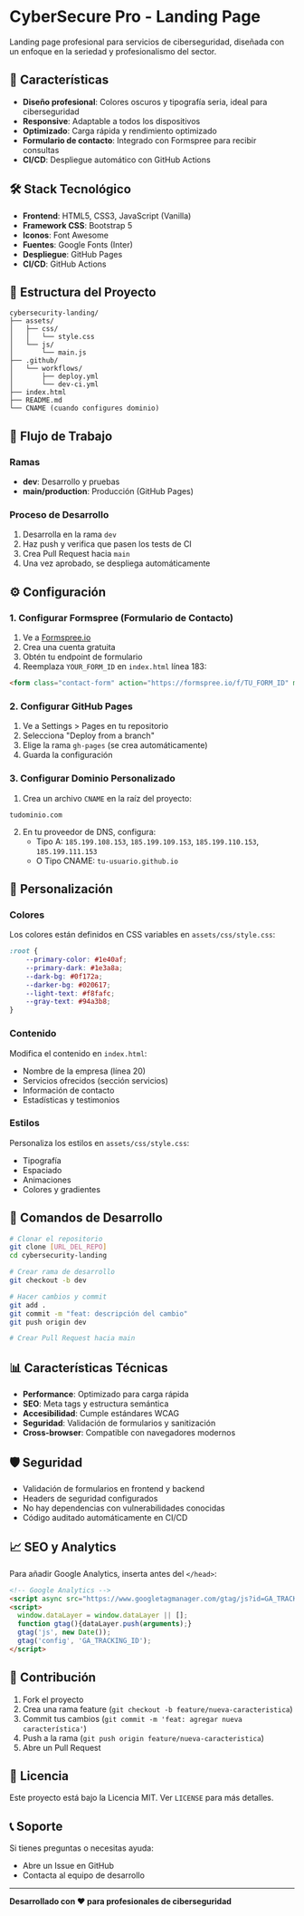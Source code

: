 # CyberSecure Pro - Landing Page

Landing page profesional para servicios de ciberseguridad, diseñada con un enfoque en la seriedad y profesionalismo del sector.

## 🚀 Características

- **Diseño profesional**: Colores oscuros y tipografía seria, ideal para ciberseguridad
- **Responsive**: Adaptable a todos los dispositivos
- **Optimizado**: Carga rápida y rendimiento optimizado
- **Formulario de contacto**: Integrado con Formspree para recibir consultas
- **CI/CD**: Despliegue automático con GitHub Actions

## 🛠️ Stack Tecnológico

- **Frontend**: HTML5, CSS3, JavaScript (Vanilla)
- **Framework CSS**: Bootstrap 5
- **Iconos**: Font Awesome
- **Fuentes**: Google Fonts (Inter)
- **Despliegue**: GitHub Pages
- **CI/CD**: GitHub Actions

## 📁 Estructura del Proyecto

```
cybersecurity-landing/
├── assets/
│   ├── css/
│   │   └── style.css
│   └── js/
│       └── main.js
├── .github/
│   └── workflows/
│       ├── deploy.yml
│       └── dev-ci.yml
├── index.html
├── README.md
└── CNAME (cuando configures dominio)
```

## 🚦 Flujo de Trabajo

### Ramas
- **dev**: Desarrollo y pruebas
- **main/production**: Producción (GitHub Pages)

### Proceso de Desarrollo
1. Desarrolla en la rama `dev`
2. Haz push y verifica que pasen los tests de CI
3. Crea Pull Request hacia `main`
4. Una vez aprobado, se despliega automáticamente

## ⚙️ Configuración

### 1. Configurar Formspree (Formulario de Contacto)

1. Ve a [Formspree.io](https://formspree.io)
2. Crea una cuenta gratuita
3. Obtén tu endpoint de formulario
4. Reemplaza `YOUR_FORM_ID` en `index.html` línea 183:

```html
<form class="contact-form" action="https://formspree.io/f/TU_FORM_ID" method="POST">
```

### 2. Configurar GitHub Pages

1. Ve a Settings > Pages en tu repositorio
2. Selecciona "Deploy from a branch"
3. Elige la rama `gh-pages` (se crea automáticamente)
4. Guarda la configuración

### 3. Configurar Dominio Personalizado

1. Crea un archivo `CNAME` en la raíz del proyecto:
```
tudominio.com
```

2. En tu proveedor de DNS, configura:
   - Tipo A: `185.199.108.153`, `185.199.109.153`, `185.199.110.153`, `185.199.111.153`
   - O Tipo CNAME: `tu-usuario.github.io`

## 🎨 Personalización

### Colores
Los colores están definidos en CSS variables en `assets/css/style.css`:

```css
:root {
    --primary-color: #1e40af;
    --primary-dark: #1e3a8a;
    --dark-bg: #0f172a;
    --darker-bg: #020617;
    --light-text: #f8fafc;
    --gray-text: #94a3b8;
}
```

### Contenido
Modifica el contenido en `index.html`:
- Nombre de la empresa (línea 20)
- Servicios ofrecidos (sección servicios)
- Información de contacto
- Estadísticas y testimonios

### Estilos
Personaliza los estilos en `assets/css/style.css`:
- Tipografía
- Espaciado
- Animaciones
- Colores y gradientes

## 🔧 Comandos de Desarrollo

```bash
# Clonar el repositorio
git clone [URL_DEL_REPO]
cd cybersecurity-landing

# Crear rama de desarrollo
git checkout -b dev

# Hacer cambios y commit
git add .
git commit -m "feat: descripción del cambio"
git push origin dev

# Crear Pull Request hacia main
```

## 📊 Características Técnicas

- **Performance**: Optimizado para carga rápida
- **SEO**: Meta tags y estructura semántica
- **Accesibilidad**: Cumple estándares WCAG
- **Seguridad**: Validación de formularios y sanitización
- **Cross-browser**: Compatible con navegadores modernos

## 🛡️ Seguridad

- Validación de formularios en frontend y backend
- Headers de seguridad configurados
- No hay dependencias con vulnerabilidades conocidas
- Código auditado automáticamente en CI/CD

## 📈 SEO y Analytics

Para añadir Google Analytics, inserta antes del `</head>`:

```html
<!-- Google Analytics -->
<script async src="https://www.googletagmanager.com/gtag/js?id=GA_TRACKING_ID"></script>
<script>
  window.dataLayer = window.dataLayer || [];
  function gtag(){dataLayer.push(arguments);}
  gtag('js', new Date());
  gtag('config', 'GA_TRACKING_ID');
</script>
```

## 🤝 Contribución

1. Fork el proyecto
2. Crea una rama feature (`git checkout -b feature/nueva-caracteristica`)
3. Commit tus cambios (`git commit -m 'feat: agregar nueva característica'`)
4. Push a la rama (`git push origin feature/nueva-caracteristica`)
5. Abre un Pull Request

## 📄 Licencia

Este proyecto está bajo la Licencia MIT. Ver `LICENSE` para más detalles.

## 📞 Soporte

Si tienes preguntas o necesitas ayuda:
- Abre un Issue en GitHub
- Contacta al equipo de desarrollo

---

**Desarrollado con ❤️ para profesionales de ciberseguridad**
